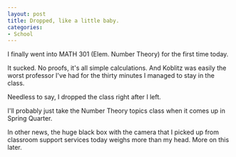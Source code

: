 ```yaml
--- 
layout: post
title: Dropped, like a little baby.
categories:
- School
---
```

I finally went into MATH 301 (Elem. Number Theory) for the first time today.

It sucked.  No proofs, it's all simple calculations.  And Koblitz was easily the worst professor I've had for the thirty minutes I managed to stay in the class.

Needless to say, I dropped the class right after I left.

I'll probably just take the Number Theory topics class when it comes up in Spring Quarter.

In other news, the huge black box with the camera that I picked up from classroom support services today weighs more than my head.  More on this later.
